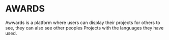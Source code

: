 # AWARDS
Awwards is a platform where users can display their projects for others to see, they can also see other peoples Projects with the languages they have used.
